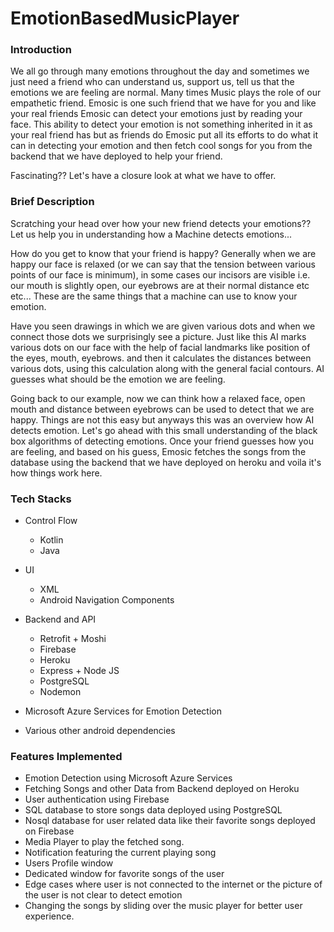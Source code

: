 # EmotionBasedMusicPlayer

### Introduction
We all go through many emotions throughout the day and sometimes we just need a friend who can understand us, support us, tell us that the emotions we are feeling are normal. Many times Music plays the role of our empathetic friend. Emosic is one such friend that we have for you and like your real friends Emosic can detect your emotions just by reading your face. This ability to detect your emotion is not something inherited in it as your real friend has but as friends do Emosic put all its efforts to do what it can in detecting your emotion and then fetch cool songs for you from the backend that we have deployed to help your friend.

Fascinating?? Let's have a closure look at what we have to offer.

### Brief Description
Scratching your head over how your new friend detects your emotions?? Let us help you in understanding how a Machine detects emotions...

How do you get to know that your friend is happy? Generally when we are happy our face is relaxed (or we can say that the tension between various points of our face is minimum), in some cases our incisors are visible i.e. our mouth is slightly open, our eyebrows are at their normal distance etc etc... These are the same things that a machine can use to know your emotion.

Have you seen drawings in which we are given various dots and when we connect those dots we surprisingly see a picture. Just like this AI marks various dots on our face with the help of facial landmarks like position of the eyes, mouth, eyebrows. and then it calculates the distances between various dots, using this calculation along with the general facial contours. AI guesses what should be the emotion we are feeling.

Going back to our example, now we can think how a relaxed face, open mouth and distance between eyebrows can be used to detect that we are happy. Things are not this easy but anyways this was an overview how AI detects emotion. Let's go ahead with this small understanding of the black box algorithms of detecting emotions. Once your friend guesses how you are feeling, and based on his guess, Emosic fetches the songs from the database using the backend that we have deployed on heroku and voila it's how things work here.

### Tech Stacks
- Control Flow
  * Kotlin
  * Java

- UI
  * XML
  * Android Navigation Components
- Backend and API
  * Retrofit + Moshi
  * Firebase
  * Heroku
  * Express + Node JS
  * PostgreSQL
  * Nodemon

- Microsoft Azure Services for Emotion Detection
- Various other android dependencies


### Features Implemented
- Emotion Detection using Microsoft Azure Services
- Fetching Songs and other Data from Backend deployed on Heroku
- User authentication using Firebase
- SQL database to store songs data deployed using PostgreSQL
- Nosql database for user related data like their favorite songs deployed on Firebase
- Media Player to play the fetched song.
- Notification featuring the current playing song
- Users Profile window
- Dedicated window for favorite songs of the user
- Edge cases where user is not connected to the internet or the picture of the user is not clear to detect emotion
- Changing the songs by sliding over the music player for better user experience.


